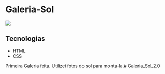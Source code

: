 # Galeria-Sol

![](./Captura%20de%20Tela%202025-02-24%20%C3%A0s%2011.16.34.png)

## Tecnologias

* HTML
* CSS

Primeira Galeria feita. Utilizei fotos do sol para monta-la.# Galeria_Sol_2.0
